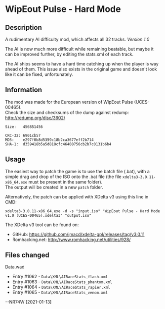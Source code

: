 # WipEout Pulse - Hard Mode

## Description

A rudimentary AI difficulty mod, which affects all 32 tracks. *Version 1.0*

The AI is now much more difficult while remaining beatable, but maybe it can be improved further, by editing the stats.xml of each track.

The AI ships seems to have a hard time catching up when the player is way ahead of them. This issue also exists in the original game and doesn't look like it can be fixed, unfortunately.

## Information

The mod was made for the European version of WipEout Pulse (UCES-00465).  
Check the size and checksums of the dump against redump: http://redump.org/disc/3602/

```
Size:   456851456

CRC-32: 6901cb57
MD5:    e297f0b8d5359c18b2ca3677eff2b714
SHA-1:  d359418b5a5d818cfc46408756cb2b7c0131b6b4
```

## Usage

The easiest way to patch the game is to use the batch file (.bat), with a simple drag and drop of the ISO onto the .bat file (the file `xdelta3-3.0.11-x86_64.exe` must be present in the same folder).  
The output will be created in a new `patch` folder.

Alternatively, the patch can be applied with XDelta v3 using this line in CMD:
```
xdelta3-3.0.11-x86_64.exe -d -s "input.iso" "WipEout Pulse - Hard Mode v1.0 (UCES-00465).xdelta3" "output.iso"
```

The XDelta v3 tool can be found on:
- GitHub: https://github.com/jmacd/xdelta-gpl/releases/tag/v3.0.11
- Romhacking.net: http://www.romhacking.net/utilities/928/

## Files changed

Data.wad
- Entry #1062 - `Data\XML\AIRaceStats_flash.xml`
- Entry #1063 - `Data\XML\AIRaceStats_phantom.xml`
- Entry #1064 - `Data\XML\AIRaceStats_rapier.xml`
- Entry #1065 - `Data\XML\AIRaceStats_venom.xml`

--NR74W [2021-01-13]
